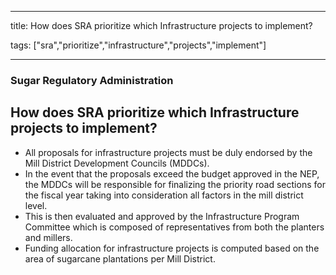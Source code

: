 
---

title: How does SRA prioritize which Infrastructure projects to implement?

tags: ["sra","prioritize","infrastructure","projects","implement"]

---

### Sugar Regulatory Administration

## How does SRA prioritize which Infrastructure projects to implement?


 - All proposals for infrastructure projects must be duly endorsed by the Mill District Development Councils (MDDCs). 
 - In the event that the proposals exceed the budget approved in the NEP, the MDDCs will be responsible for finalizing the priority road sections for the fiscal year taking into consideration all factors in the mill district level. 
 - This is then evaluated and approved by the Infrastructure Program Committee which is composed of representatives from both the planters and millers.
 - Funding allocation for infrastructure projects is computed based on the area of sugarcane plantations per Mill District.
